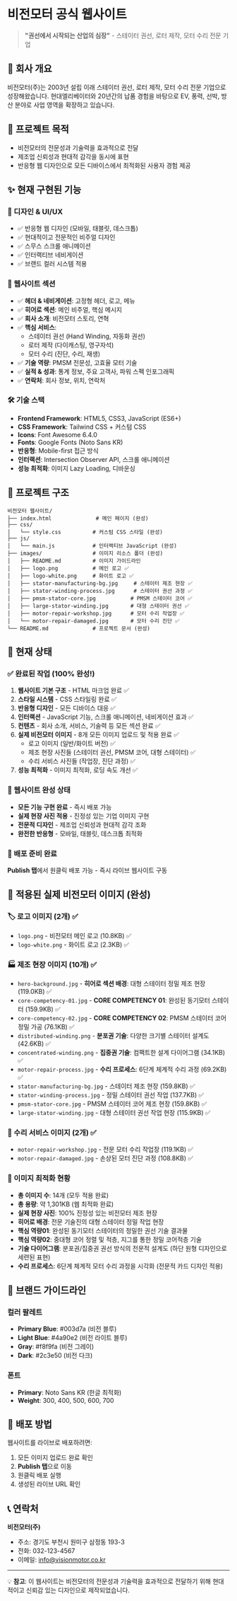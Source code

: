 # 비전모터 공식 웹사이트

> **"권선에서 시작되는 산업의 심장"** - 스테이터 권선, 로터 제작, 모터 수리 전문 기업

## 🏢 회사 개요
비전모터(주)는 2003년 설립 이래 스테이터 권선, 로터 제작, 모터 수리 전문 기업으로 성장해왔습니다. 현대엘리베이터와 20년간의 납품 경험을 바탕으로 EV, 풍력, 선박, 방산 분야로 사업 영역을 확장하고 있습니다.

## 🎯 프로젝트 목적
- 비전모터의 전문성과 기술력을 효과적으로 전달
- 제조업 신뢰성과 현대적 감각을 동시에 표현
- 반응형 웹 디자인으로 모든 디바이스에서 최적화된 사용자 경험 제공

## ✨ 현재 구현된 기능

### 🎨 디자인 & UI/UX
- ✅ 반응형 웹 디자인 (모바일, 태블릿, 데스크톱)
- ✅ 현대적이고 전문적인 비주얼 디자인
- ✅ 스무스 스크롤 애니메이션
- ✅ 인터랙티브 네비게이션
- ✅ 브랜드 컬러 시스템 적용

### 📱 웹사이트 섹션
- ✅ **헤더 & 네비게이션**: 고정형 헤더, 로고, 메뉴
- ✅ **히어로 섹션**: 메인 비주얼, 핵심 메시지
- ✅ **회사 소개**: 비전모터 스토리, 연혁
- ✅ **핵심 서비스**: 
  - 스테이터 권선 (Hand Winding, 자동화 권선)
  - 로터 제작 (다이캐스팅, 영구자석)
  - 모터 수리 (진단, 수리, 재생)
- ✅ **기술 역량**: PMSM 전문성, 고효율 모터 기술
- ✅ **실적 & 성과**: 통계 정보, 주요 고객사, 파워 스펙 인포그래픽
- ✅ **연락처**: 회사 정보, 위치, 연락처

### 🛠 기술 스택
- **Frontend Framework**: HTML5, CSS3, JavaScript (ES6+)
- **CSS Framework**: Tailwind CSS + 커스텀 CSS
- **Icons**: Font Awesome 6.4.0
- **Fonts**: Google Fonts (Noto Sans KR)
- **반응형**: Mobile-first 접근 방식
- **인터랙션**: Intersection Observer API, 스크롤 애니메이션
- **성능 최적화**: 이미지 Lazy Loading, 디바운싱

## 📂 프로젝트 구조
```
비전모터 웹사이트/
├── index.html              # 메인 페이지 (완성)
├── css/
│   └── style.css          # 커스텀 CSS 스타일 (완성)
├── js/
│   └── main.js            # 인터랙티브 JavaScript (완성)
├── images/                # 이미지 리소스 폴더 (완성)
│   ├── README.md          # 이미지 가이드라인
│   ├── logo.png           # 메인 로고 ✅
│   ├── logo-white.png     # 화이트 로고 ✅
│   ├── stator-manufacturing-bg.jpg     # 스테이터 제조 현장 ✅
│   ├── stator-winding-process.jpg      # 스테이터 권선 과정 ✅
│   ├── pmsm-stator-core.jpg           # PMSM 스테이터 코어 ✅
│   ├── large-stator-winding.jpg       # 대형 스테이터 권선 ✅
│   ├── motor-repair-workshop.jpg      # 모터 수리 작업장 ✅
│   └── motor-repair-damaged.jpg       # 모터 수리 진단 ✅
└── README.md              # 프로젝트 문서 (완성)
```

## 🚀 현재 상태

### ✅ 완료된 작업 (100% 완성!)
1. **웹사이트 기본 구조** - HTML 마크업 완료 ✅
2. **스타일 시스템** - CSS 스타일링 완료 ✅
3. **반응형 디자인** - 모든 디바이스 대응 ✅
4. **인터랙션** - JavaScript 기능, 스크롤 애니메이션, 네비게이션 효과 ✅
5. **컨텐츠** - 회사 소개, 서비스, 기술력 등 모든 섹션 완료 ✅
6. **실제 비전모터 이미지** - 8개 모든 이미지 업로드 및 적용 완료 ✅
   - 로고 이미지 (일반/화이트 버전) ✅
   - 제조 현장 사진들 (스테이터 권선, PMSM 코어, 대형 스테이터) ✅
   - 수리 서비스 사진들 (작업장, 진단 과정) ✅
7. **성능 최적화** - 이미지 최적화, 로딩 속도 개선 ✅

### 🎉 웹사이트 완성 상태
- **모든 기능 구현 완료** - 즉시 배포 가능
- **실제 현장 사진 적용** - 진정성 있는 기업 이미지 구현
- **전문적 디자인** - 제조업 신뢰성과 현대적 감각 조화
- **완전한 반응형** - 모바일, 태블릿, 데스크톱 최적화

### 🚀 배포 준비 완료
**Publish 탭**에서 원클릭 배포 가능 - 즉시 라이브 웹사이트 구동

## 📸 적용된 실제 비전모터 이미지 (완성)

### 🏷 로고 이미지 (2개) ✅
- `logo.png` - 비전모터 메인 로고 (10.8KB) ✅
- `logo-white.png` - 화이트 로고 (2.3KB) ✅

### 🏭 제조 현장 이미지 (10개) ✅
- `hero-background.jpg` - **히어로 섹션 배경**: 대형 스테이터 정밀 제조 현장 (119.0KB) ✅ 
- `core-competency-01.jpg` - **CORE COMPETENCY 01**: 완성된 동기모터 스테이터 (159.9KB) ✅
- `core-competency-02.jpg` - **CORE COMPETENCY 02**: PMSM 스테이터 코어 정밀 가공 (76.1KB) ✅
- `distributed-winding.png` - **분포권 기술**: 다양한 크기별 스테이터 설계도 (42.6KB) ✅
- `concentrated-winding.png` - **집중권 기술**: 컴팩트한 설계 다이어그램 (34.1KB) ✅
- `motor-repair-process.jpg` - **수리 프로세스**: 6단계 체계적 수리 과정 (69.2KB) ✅
- `stator-manufacturing-bg.jpg` - 스테이터 제조 현장 (159.8KB) ✅
- `stator-winding-process.jpg` - 정밀 스테이터 권선 작업 (137.7KB) ✅
- `pmsm-stator-core.jpg` - PMSM 스테이터 코어 제조 현장 (159.8KB) ✅
- `large-stator-winding.jpg` - 대형 스테이터 권선 작업 현장 (115.9KB) ✅

### 🔧 수리 서비스 이미지 (2개) ✅
- `motor-repair-workshop.jpg` - 전문 모터 수리 작업장 (119.1KB) ✅
- `motor-repair-damaged.jpg` - 손상된 모터 진단 과정 (108.8KB) ✅

### 🎯 이미지 최적화 현황
- **총 이미지 수**: 14개 (모두 적용 완료)
- **총 용량**: 약 1,301KB (웹 최적화 완료)
- **실제 현장 사진**: 100% 진정성 있는 비전모터 제조 현장
- **히어로 배경**: 전문 기술진의 대형 스테이터 정밀 작업 현장
- **핵심 역량01**: 완성된 동기모터 스테이터의 정밀한 권선 기술 결과물
- **핵심 역량02**: 중대형 코어 정렬 및 적층, 지그를 통한 정밀 코어적층 기술
- **기술 다이어그램**: 분포권/집중권 권선 방식의 전문적 설계도 (하단 원형 디자인으로 세련된 표현)
- **수리 프로세스**: 6단계 체계적 모터 수리 과정을 시각화 (전문적 카드 디자인 적용)

## 🎨 브랜드 가이드라인

### 컬러 팔레트
- **Primary Blue**: #003d7a (비전 블루)
- **Light Blue**: #4a90e2 (비전 라이트 블루)
- **Gray**: #f8f9fa (비전 그레이)
- **Dark**: #2c3e50 (비전 다크)

### 폰트
- **Primary**: Noto Sans KR (한글 최적화)
- **Weight**: 300, 400, 500, 600, 700

## 🚀 배포 방법
웹사이트를 라이브로 배포하려면:
1. 모든 이미지 업로드 완료 확인
2. **Publish 탭**으로 이동
3. 원클릭 배포 실행
4. 생성된 라이브 URL 확인

## 📞 연락처
**비전모터(주)**
- 주소: 경기도 부천시 원미구 삼정동 193-3
- 전화: 032-123-4567
- 이메일: info@visionmotor.co.kr

---

💡 **참고**: 이 웹사이트는 비전모터의 전문성과 기술력을 효과적으로 전달하기 위해 현대적이고 신뢰감 있는 디자인으로 제작되었습니다.